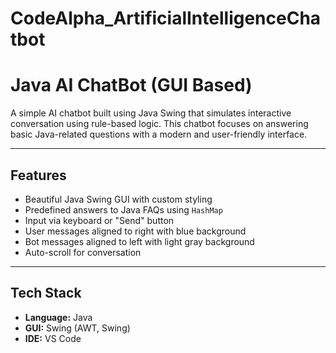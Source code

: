 # CodeAlpha_ArtificialIntelligenceChatbot
# Java AI ChatBot (GUI Based)

A simple AI chatbot built using Java Swing that simulates interactive conversation using rule-based logic. This chatbot focuses on answering basic Java-related questions with a modern and user-friendly interface.

---

## Features

-  Beautiful Java Swing GUI with custom styling
-  Predefined answers to Java FAQs using `HashMap`
-  Input via keyboard or "Send" button
-  User messages aligned to right with blue background
-  Bot messages aligned to left with light gray background
-  Auto-scroll for conversation

---

##  Tech Stack

- **Language:** Java
- **GUI:** Swing (AWT, Swing)
- **IDE:** VS Code 




